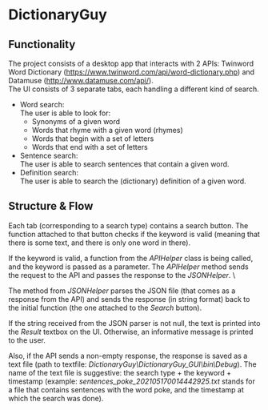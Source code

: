 # DictionaryGuy

## Functionality 

The project consists of a desktop app that interacts with 2 APIs: Twinword Word Dictionary (https://www.twinword.com/api/word-dictionary.php) and Datamuse (http://www.datamuse.com/api/).  
The UI consists of 3 separate tabs, each handling a different kind of search.  
- Word search:  
The user is able to look for:  
    - Synonyms of a given word
    - Words that rhyme with a given word (rhymes)
    - Words that begin with a set of letters
    - Words that end with a set of letters
- Sentence search:  
The user is able to search sentences that contain a given word.  
- Definition search:  
The user is able to search the (dictionary) definition of a given word.

## Structure & Flow
Each tab (corresponding to a search type) contains a search button. The function attached to that button checks if the keyword is valid (meaning that there is some text, and there is only one word in there).  

If the keyword is valid, a function from the _APIHelper_ class is being called, and the keyword is passed as a parameter. The _APIHelper_ method sends the request to the API and passes the response to the _JSONHelper_. \

The method from _JSONHelper_ parses the JSON file (that comes as a response from the API) and sends the response (in string format) back to the initial function (the one attached to the _Search_ button).  

If the string received from the JSON parser is not null, the text is printed into the _Result_ textbox on the UI. Otherwise, an informative message is printed to the user.

Also, if the API sends a non-empty response, the response is saved as a text file (path to textfile: *DictionaryGuy\DictionaryGuy_GUI\bin\Debug*). The name of the text file is suggestive: the search type + the keyword + timestamp (example: _sentences_poke_202105170014442925.txt_ stands for a file that contains sentences with the word poke, and the timestamp at which the search was done).
